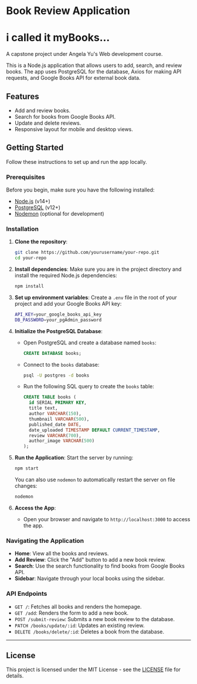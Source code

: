 
# Book Review Application
# i called it myBooks...
A capstone project under Angela Yu's Web development course.

This is a Node.js application that allows users to add, search, and review books. The app uses PostgreSQL for the database, Axios for making API requests, and Google Books API for external book data.

## Features
- Add and review books.
- Search for books from Google Books API.
- Update and delete reviews.
- Responsive layout for mobile and desktop views.

## Getting Started

Follow these instructions to set up and run the app locally.

### Prerequisites

Before you begin, make sure you have the following installed:

- [Node.js](https://nodejs.org/en/download/) (v14+)
- [PostgreSQL](https://www.postgresql.org/download/) (v12+)
- [Nodemon](https://www.npmjs.com/package/nodemon) (optional for development)

### Installation

1. **Clone the repository**:
   ```bash
   git clone https://github.com/yourusername/your-repo.git
   cd your-repo
   ```

2. **Install dependencies**:
   Make sure you are in the project directory and install the required Node.js dependencies:
   ```bash
   npm install
   ```

3. **Set up environment variables**:
   Create a `.env` file in the root of your project and add your Google Books API key:
   ```bash
   API_KEY=your_google_books_api_key
   DB_PASSWORD=your_pgAdmin_password
   ```

4. **Initialize the PostgreSQL Database**:
   - Open PostgreSQL and create a database named `books`:
     ```sql
     CREATE DATABASE books;
     ```

   - Connect to the `books` database:
     ```bash
     psql -U postgres -d books
     ```

   - Run the following SQL query to create the `books` table:
     ```sql
     CREATE TABLE books (
       id SERIAL PRIMARY KEY,
       title text,
       author VARCHAR(150),
       thumbnail VARCHAR(500),
       published_date DATE,
       date_uploaded TIMESTAMP DEFAULT CURRENT_TIMESTAMP,
       review VARCHAR(700),
       author_image VARCHAR(500)
     );
     ```

5. **Run the Application**:
   Start the server by running:
   ```bash
   npm start
   ```

   You can also use `nodemon` to automatically restart the server on file changes:
   ```bash
   nodemon
   ```

6. **Access the App**:
   - Open your browser and navigate to `http://localhost:3000` to access the app.

### Navigating the Application

- **Home**: View all the books and reviews.
- **Add Review**: Click the "Add" button to add a new book review.
- **Search**: Use the search functionality to find books from Google Books API.
- **Sidebar**: Navigate through your local books using the sidebar.

### API Endpoints

- `GET /`: Fetches all books and renders the homepage.
- `GET /add`: Renders the form to add a new book.
- `POST /submit-review`: Submits a new book review to the database.
- `PATCH /books/update/:id`: Updates an existing review.
- `DELETE /books/delete/:id`: Deletes a book from the database.

---

## License

This project is licensed under the MIT License - see the [LICENSE](LICENSE) file for details.
